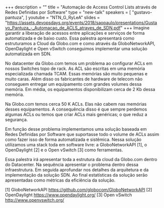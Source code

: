 +++
description = ""
title = "Automação de Access Control Lists através de Redes Definidas por Software"
type = "new-talk"
speakers = [
        "gustavo-pantuza",
]
youtube = "NTN_G_RyLeA"
slides = "https://assets.devopsdays.org/events/2018/saopaulo/presentations/Gustavo_Pantuza_-_Automacao_de_ACLS_atraves_de_SDN.pdf"
+++
Imagine garantir a liberação de acessos entre aplicações e serviços de forma automatizada e de baixo custo. Essa palestra apresentará como estruturamos a Cloud da Globo.com e como através da GloboNetworkAPI, OpenDaylight e Open vSwitch conseguimos implementar uma solução automatizada em SDN.

No datacenter da Globo.com temos um problema ao configurar ACLs em nossos Switches topo de rack. As ACL são escritas em uma memória especializada chamada TCAM. Essas memórias são muito pequenas e muito caras. Além disso os fabricantes de hardware de telecom não conseguem entregar um equipamento com grandes volumes dessa memória. Em média, os equipamentos disponibilizam cerca de 2 Kb dessa memória.

Na Globo.com temos cerca 50 K ACLs. Elas não cabem nas memórias desses equipamentos. A consequência disso é que sempre perdemos algumas ACLs ou temos que criar ACLs mais genéricas; o que reduz a segurança.

Em função desse problema implementamos uma solução baseada em Redes Definidas por Software que suportasse todo o volume de ACLs assim como fazer isso de forma automatizada e sistêmica. Nessa solução utilizamos uma stack toda em software livre: a GloboNetworkAPI [1], o OpenDaylight [2] e o Open vSwitch [3] como ferramentas.

Essa palestra irá apresentar toda a estrutura da cloud da Globo.com dentro do Datacenter. Na sequência apresentar o problema dentro dessa infraestrutura. Em seguida aprofundar nos detalhes da arquitetura e da implementação da solução SDN. Ao final estatísticas da solução serão apresentadas como métricas da eficiência da solução.

[1] GloboNetworkAPI https://github.com/globocom/GloboNetworkAPI 
[2] OpenDaylight https://www.opendaylight.org/ 
[3] Open vSwitch http://www.openvswitch.org/